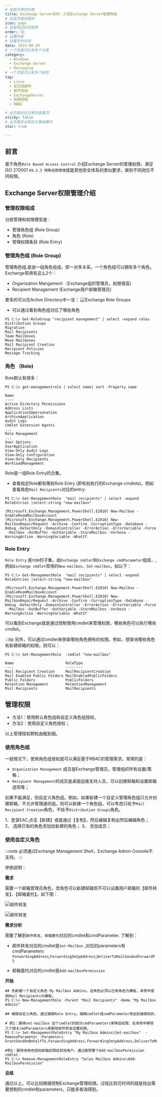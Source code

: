 ```yaml
---
# 这是文章的标题
title: Exchange Server系列：介绍Exchange Server管理角色
# 这是页面的图标
icon: page
# 这是侧边栏的顺序
order: 53
# 设置作者
# 设置写作时间
date: 2023-08-29
# 一个页面可以有多个分类
category:
  - Windows
  - Exchange Server
  - Messaging
# 一个页面可以有多个标签
tag:
  - Linux
  - 反垃圾邮件
  - 邮件系统
  - ExchangeServer
  - 权限控制
  - RBAC

# 此页面会在文章列表置顶
sticky: false
# 此页面会出现在文章收藏中
star: true

---
```




## 前言

基于角色`Role Based Access Control` 介绍Exchange Server的管理权限，满足ISO 270001 `A9.2.3 特殊权限管理`或是其他安全体系的类似要求，做到不同岗位不同权限。

## Exchange Server权限管理介绍

### 管理权限组成

分层管理和权限模型是：

- 管理角色组 (Role Group)
- 角色  (Role)
- 管理权限条目 (Role Entry)


### 管理角色组 (Role Group)

管理角色组,是由一组角色组成，即一对多关系，一个角色组可以拥有多个角色。Exchange常用有这么2个：

- Organization Mangement （Exchange组织管理员，权限很高)
- Recipient Management (Exchange用户邮箱管理员)

更多的可以在Active Directory中一览：
![Exchange Role Groups](/PostImages/post53_ex_role_groups.jpg)


- 可以通过看到角色组对应了哪些角色
```
PS C:\> Get-RoleGroup "recipient management" | select -expand roles
Distribution Groups
Migration
Mail Recipients
Team Mailboxes
Move Mailboxes
Mail Recipient Creation
Recipient Policies
Message Tracking
```



### 角色 （Role)

Role默认有很多：

```
PS C:\> get-managementrole | select name| sort -Property name

Name
----
Active Directory Permissions
Address Lists
ApplicationImpersonation
ArchiveApplication
Audit Logs
Cmdlet Extension Agents
...
Role Management
...
User Options
UserApplication
View-Only Audit Logs
View-Only Configuration
View-Only Recipients
WorkloadManagement
```

Role是一组Role Entry的合集。

- 查看指定Role都有哪些Role Entry (即有权执行的Exchange cmdlets)。例如查看角色`Mail Recipients`对应的entry:
```
PS C:\> Get-ManagementRole  "mail recipients" | select -expand RoleEntries |select-string "new-mailbox"

(Microsoft.Exchange.Management.PowerShell.E2010) New-Mailbox -EnableRoomMailboxAccount
(Microsoft.Exchange.Management.PowerShell.E2010) New-MailboxRepairRequest -Archive -Confirm -CorruptionType -Database -Debug -DetectOnly -DomainController -ErrorAction -ErrorVariable -Force
 -Mailbox -OutBuffer -OutVariable -StoreMailbox -Verbose -WarningAction -WarningVariable -WhatIf

```


### Role Entry

`Role Entry`  是role的子集，由`Exchange cmdlet`和`Exchange cmdParameter`组成，, 例如`Exchange cmdlet`常用的`New-mailbox`、`Set-mailbox`，如以下：

```
PS C:\> Get-ManagementRole  "mail recipients" | select -expand RoleEntries |select-string "new-mailbox"

(Microsoft.Exchange.Management.PowerShell.E2010) New-Mailbox -EnableRoomMailboxAccount
(Microsoft.Exchange.Management.PowerShell.E2010) New-MailboxRepairRequest -Archive -Confirm -CorruptionType -Database -Debug -DetectOnly -DomainController -ErrorAction -ErrorVariable -Force
 -Mailbox -OutBuffer -OutVariable -StoreMailbox -Verbose -WarningAction -WarningVariable -WhatIf

```

可以看到Exchange就是通过控制使用cmdlet来管理权限，哪些角色可以执行哪些cmdlet。

:::tip
另外，可以通过cmdlet来倒查哪些角色拥有的权限。例如，想查询哪些角色有新建邮箱的权限。则可以：
```
PS C:\> Get-ManagementRole  -cmdlet "new-mailbox"

Name                        RoleType
----                        --------
Mail Recipient Creation     MailRecipientCreation
Mail Enabled Public Folders MailEnabledPublicFolders
Public Folders              PublicFolders
Retention Management        RetentionManagement
Mail Recipients             MailRecipients
```


## 管理权限

- 方法1：使用默认角色组和自定义角色组授权。
- 方法2：使用自定义角色授权；


以上管理授权颗粒由粗到细。

### 使用角色组

一般情况下，使用角色组授权就可以满足基于RBAC的管理需求。常用的是：

- `Organization Management` 成员是Exchange管理员，管理组织所有设置/策略；
- `Recipient Management`的成员是桌面运维支持人员，可以创建邮箱和设置邮箱选项等；

如果不能满足，则自定义角色组。例如，如果新建一个自定义管理角色组只允许创建邮箱，不允许管理通讯组。则可以新建一个角色组，可以考虑只给予`Mail Recipient Creation`角色，不给予`Distribution Groups`角色。


1、登录EAC,点击【新建】或是通过【复制】，然后编辑复制出然后编辑角色；
2、 选择已有的角色添加给新建的角色；
3、 添加成员；


### 使用自定义角色

:::note
必须通过Exchange Management Shell，Exchange Admin Console不支持。
:::

举例说明：

**需求**

需要一个邮箱管理员角色，改角色可以新建邮箱但不可以设置用户邮箱的【邮件转发】、【邮箱委托】。如下图：

![邮件转发](/PostImages/post53_ex_custom_role_deny_email_fwd.jpg)

![邮件转发](/PostImages/post53_ex_custom_role_deny_delegation.jpg)

**需求分析**

需要了解到`邮件转发`、`邮箱委托`对应的cmdlet和cmdParameter. 了解到：
- 邮件转发对应的cmdlet是`Set-Mailbox` ,对应的parameters有 cmdParameters `ForwardingAddress`,`ForwardingSmtpAddress`,`DeliverToMailboxAndForwardPS` 

- 邮箱委托对应的cmdlet是`Add-mailboxPermission`


**开始**


```
## 先新建一个自定义角色 My Mailbox Admins。这角色必须以已有角色为模板，本例中使用Mail Recipients为模板。
PS C:\> New-ManagementRole -Parent "Mail Recipients" -Name "My Mailbox Admins" 

## 编辑自定义角色。通过编辑Role Entry，编辑cmdlet或cmdParameter来达到编辑目的. 

# 例1：删掉set-mailbox 这个cmdlet的部分cmdParameters来降低权限，在本例中移除几个相关cmdParameters来删除邮件转发设置权限。
PS C:\> Set-ManagementRoleEntry "My Mailbox Admins\Set-mailbox"  -RemoveParameter -Parameters GrantSendOnBehalfTo,ForwardingAddress,ForwardingSmtpAddress,DeliverToMailboxAndForwardPS 

#例2：删除改角色授权邮箱权限给其他用户。通过删除整个Add-mailboxPermission cmdlet.
PS C:\> Remove-ManagementRoleEntry "Solex Mailbox Admins\Add-MailboxPermission" 
```

**总结**

通过以上，可以比较精细控制Exchange管理权限。过程比较花时间的就是找出需要控制的cmdlet和parameters，只能多查询得到。

